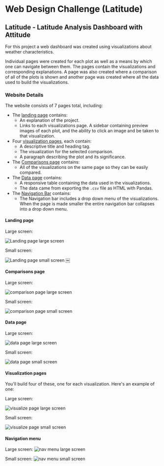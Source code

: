 # Web Design Challenge (Latitude)


## Latitude - Latitude Analysis Dashboard with Attitude

For this project a web dashboard was created using visualizations about weather characteristics. 

Individual pages were created for each plot as well as a means by which one can navigate between them. The pages contain the visualizations and corresponding explanations. A page was also created where a comparison of all of the plots is shown and another page was created where all the data used to build the visualizations.

### Website Details

The website consists of 7 pages total, including:

* The [landing page](#landing-page) contains:
  * An explanation of the project.
  * Links to each visualizations page. A sidebar containing preview images of each plot, and the ability to click an image and be taken to that visualization.
* Four [visualization pages](#visualization-pages), each contain:
  * A descriptive title and heading tag.
  * The visualization for the selected comparison.
  * A paragraph describing the plot and its significance.
* The [Comparisons page](#comparisons-page) contains:
  *  All of the visualizations on the same page so they can be easily compared.
* The [Data page](#data-page) contains:
  * A responsive table containing the data used in the visualizations.
  * The data came from exporting the `.csv` file as HTML with Pandas. 
* The [Navigation Bar](#navigation-menu) contains:
    * The Navigation bar includes a drop down menu of the visualizations. When the page is made smaller the entire navigation bar collapses into a drop down menu.

#### <a id="landing-page"></a>Landing page

Large screen:

![Landing page large screen](https://github.com/kflores56/Web-Design-Challenge/blob/main/ReadMe_img/index_lg.png)

Small screen:

![Landing page small screen](https://github.com/kflores56/Web-Design-Challenge/blob/main/ReadMe_img/index_sm.png)
￼

#### <a id="comparisons-page"></a>Comparisons page

Large screen:

![comparison page large screen](https://github.com/kflores56/Web-Design-Challenge/blob/main/ReadMe_img/comp_lg.png)

Small screen:

![comparison page small screen](https://github.com/kflores56/Web-Design-Challenge/blob/main/ReadMe_img/comp_sm.png)

#### <a id="data-page"></a>Data page

Large screen:

![data page large screen](https://github.com/kflores56/Web-Design-Challenge/blob/main/ReadMe_img/data_lg.png)


Small screen:

![data page small screen](https://github.com/kflores56/Web-Design-Challenge/blob/main/ReadMe_img/data_sm.png)

#### <a id="visualization-pages"></a>Visualization pages

You'll build four of these, one for each visualization. Here's an example of one:

Large screen:

![visualize page large screen](https://github.com/kflores56/Web-Design-Challenge/blob/main/ReadMe_img/humid_lg.png)

Small screen:

![visualize page small screen](https://github.com/kflores56/Web-Design-Challenge/blob/main/ReadMe_img/humid_sm.png)

#### <a id="navigation-menu"></a>Navigation menu

Large screen:
![nav menu large screen](https://github.com/kflores56/Web-Design-Challenge/blob/main/ReadMe_img/menu_lg.png)

Small screen:
![nav menu small screen](https://github.com/kflores56/Web-Design-Challenge/blob/main/ReadMe_img/dropdown_sm.png)

